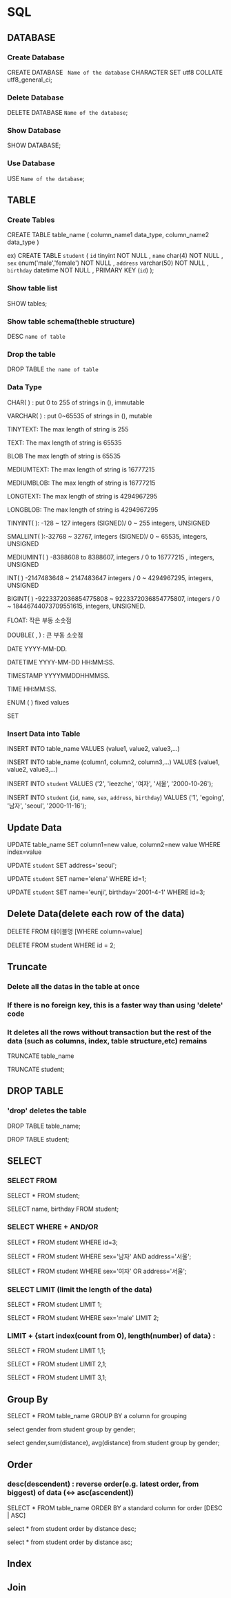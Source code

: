 # SQL

## DATABASE
### Create Database
CREATE DATABASE ` Name of the database` CHARACTER SET utf8 COLLATE utf8_general_ci;
### Delete Database
DELETE DATABASE ` Name of the database `;
### Show Database
SHOW DATABASE;
### Use Database
USE `Name of the database`;

## TABLE
### Create Tables
CREATE TABLE table_name (
    column_name1 data_type,
    column_name2 data_type
)

ex)
CREATE TABLE `student` (
    `id`  tinyint NOT NULL ,
    `name`  char(4) NOT NULL ,
    `sex`  enum('male','female') NOT NULL ,
    `address`  varchar(50) NOT NULL ,
    `birthday`  datetime NOT NULL ,
    PRIMARY KEY (`id`)
);
### Show table list
SHOW tables;
### Show table schema(theble structure)
DESC `name of table`
### Drop the table
DROP TABLE `the name of table`
### Data Type
CHAR( ) :	put 0 to 255 of strings in (), immutable 

VARCHAR( ) : put	0~65535 of strings in (), mutable

TINYTEXT: The max length of string is 255 

TEXT: The max length of string is	65535 

BLOB	The max length of string is 65535

MEDIUMTEXT:	The max length of string is 16777215 

MEDIUMBLOB:	The max length of string is 16777215 

LONGTEXT:	The max length of string is 4294967295 

LONGBLOB:	The max length of string is 4294967295 

TINYINT( ):	-128 ~ 127 integers (SIGNED)/
0 ~ 255 integers, UNSIGNED

SMALLINT( ):-32768 ~ 32767, integers (SIGNED)/
0 ~ 65535, integers, UNSIGNED

MEDIUMINT( )	-8388608 to 8388607, integers /
0 to 16777215 , integers, UNSIGNED

INT( )	-2147483648 ~ 2147483647 integers /
0 ~ 4294967295, integers, UNSIGNED

BIGINT( )	-9223372036854775808 ~ 9223372036854775807, integers /
0 ~ 18446744073709551615, integers, UNSIGNED.

FLOAT: 작은 부동 소숫점

DOUBLE( , ) : 큰 부동 소숫점

DATE	YYYY-MM-DD.

DATETIME	YYYY-MM-DD HH:MM:SS.

TIMESTAMP	YYYYMMDDHHMMSS.

TIME	HH:MM:SS.

ENUM ( )	fixed values

SET	 

### Insert Data into Table
INSERT INTO table_name VALUES (value1, value2, value3,...)

INSERT INTO table_name (column1, column2, column3,...) VALUES (value1, value2, value3,...)

INSERT INTO `student` VALUES ('2', 'leezche', '여자', '서울', '2000-10-26');

INSERT INTO `student` (`id`, `name`, `sex`, `address`, `birthday`) VALUES ('1', 'egoing', '남자', 'seoul', '2000-11-16');


## Update Data
UPDATE table_name SET column1=new value, column2=new value WHERE index=value

UPDATE `student` SET address='seoul';

UPDATE `student` SET name='elena' WHERE id=1;

UPDATE `student` SET name='eunji', birthday='2001-4-1' WHERE id=3;

## Delete Data(delete each row of the data)
DELETE FROM 테이블명 [WHERE column=value]

DELETE FROM student WHERE id = 2;

## Truncate
### Delete all the datas in the table at once
### If there is no foreign key, this is a faster way than using 'delete' code
### It deletes all the rows without transaction but the rest of the data (such as columns, index, table structure,etc) remains
TRUNCATE table_name

TRUNCATE student;

## DROP TABLE
### 'drop' deletes the table
DROP TABLE table_name;

DROP TABLE student;

## SELECT
### SELECT FROM
SELECT * FROM student;

SELECT name, birthday FROM student;

### SELECT WHERE + AND/OR
SELECT * FROM student WHERE id=3;

SELECT * FROM student WHERE sex='남자' AND address='서울';

SELECT * FROM student WHERE sex='여자' OR address='서울';

### SELECT LIMIT (limit the length of the data)

SELECT * FROM student LIMIT 1;

SELECT * FROM student WHERE sex='male' LIMIT 2;

### LIMIT + {start index(count from 0), length(number) of data} : 
SELECT * FROM student LIMIT 1,1; 

SELECT * FROM student LIMIT 2,1;

SELECT * FROM student LIMIT 3,1;


## Group By
SELECT * FROM table_name GROUP BY a column for grouping

select gender from student group by gender;

select gender,sum(distance), avg(distance) from student group by gender;

## Order
### desc(descendent) : reverse order(e.g. latest order, from biggest) of data (<-> asc(ascendent)) 
SELECT * FROM table_name ORDER BY a standard column for order [DESC | ASC]

select * from student order by distance desc;

select * from student order by distance asc;


## Index


## Join

